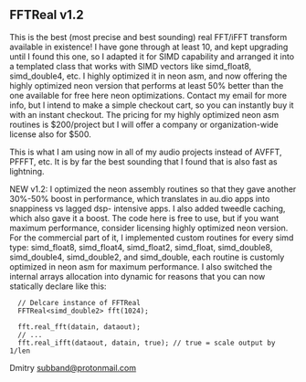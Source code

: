 FFTReal v1.2
------------

This is the best (most precise and best sounding) real FFT/iFFT transform available 
in existence! I have gone through at least 10, and kept upgrading until I found this 
one, so I adapted it for SIMD capability and arranged it into a templated class that
works with SIMD vectors like simd_float8, simd_double4, etc. I highly optimized it 
in neon asm, and now offering the highly optimized neon version that performs at least
50% better than the one available for free here neon optimizations. Contact my email 
for more info, but I intend to make a simple checkout cart, so you can instantly buy it 
with an instant checkout. The pricing for my highly optimized neon asm routines is 
$200/project but I will offer a company or organization-wide license also for $500.

This is what I am using now in all of my audio projects instead of AVFFT, PFFFT,
etc. It is by far the best sounding that I found that is also fast as lightning.

NEW v1.2: I optimized the neon assembly routines so that they gave another 30%-50%
boost in performance, which translates in au.dio apps into snappiness vs lagged dsp-
intensive apps. I also added tweedle caching, which also gave it a boost. The code
here is free to use, but if you want maximum performance, consider licensing highly
optimized neon version. For the commercial part of it, I implemented custom routines
for every simd type: simd_float8, simd_float4, simd_float2, simd_float, simd_double8, 
simd_double4, simd_double2, and simd_double, each routine is customly optimized in 
neon asm for maximum performance. I also switched the internal arrays allocation into
dynamic for reasons that you can now statically declare like this:

      // Delcare instance of FFTReal
      FFTReal<simd_double2> fft(1024);

      fft.real_fft(datain, dataout);
      // ...
      fft.real_ifft(dataout, datain, true); // true = scale output by 1/len

Dmitry <subband@protonmail.com>
